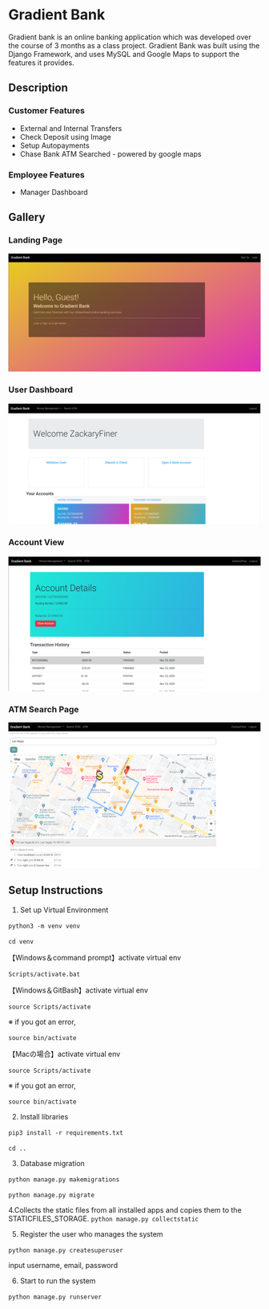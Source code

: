 # Gradient Bank
Gradient bank is an online banking application which was developed over the course of 3 months as a class project. Gradient Bank was built using the Django Framework, and uses MySQL and Google Maps to support the features it provides.

## Description
### Customer Features
* External and Internal Transfers
* Check Deposit using Image
* Setup Autopayments
* Chase Bank ATM Searched - powered by google maps
### Employee Features
* Manager Dashboard
## Gallery 
<h3>Landing Page</h3>
<img src = "media/Screenshot - Landing.png"/>
<h3>User Dashboard</h3>
<img src = "media/Screenshot - Login Dashboard.png"/>
<h3>Account View</h3>
<img src = "media/Screenshot - Account View.png"/>
<h3>ATM Search Page</h3>
<img src = "media/Screenshot - ATM Lookup.png"/>
<h2>Setup Instructions</h2>

1. Set up Virtual Environment

`python3 -m venv venv`

`cd venv`

【Windows＆command prompt】activate virtual env

`Scripts/activate.bat`

【Windows＆GitBash】activate virtual env

`source Scripts/activate`

※ if you got an error,

`source bin/activate`

【Macの場合】activate virtual env

`source Scripts/activate`

※ if you got an error,

`source bin/activate`

2. Install libraries

`pip3 install -r requirements.txt`

`cd ..`

3. Database migration

`python manage.py makemigrations`

`python manage.py migrate`

4.Collects the static files from all installed apps and copies them to the STATICFILES_STORAGE.
`python manage.py collectstatic`

5. Register the user who manages the system

`python manage.py createsuperuser`

input username, email, password


6. Start to run the system

`python manage.py runserver`

